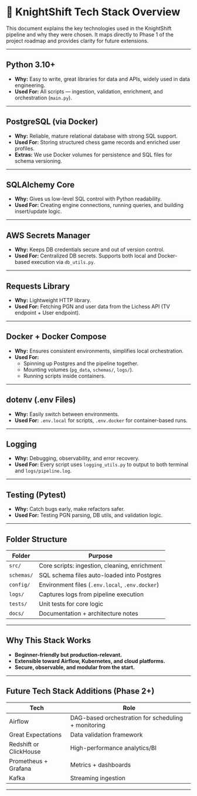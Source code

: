 # 🧱 KnightShift Tech Stack Overview

This document explains the key technologies used in the KnightShift pipeline and why they were chosen. It maps directly to Phase 1 of the project roadmap and provides clarity for future extensions.

---

## Python 3.10+
- **Why:** Easy to write, great libraries for data and APIs, widely used in data engineering.
- **Used For:** All scripts — ingestion, validation, enrichment, and orchestration (`main.py`).

---

## PostgreSQL (via Docker)
- **Why:** Reliable, mature relational database with strong SQL support.
- **Used For:** Storing structured chess game records and enriched user profiles.
- **Extras:** We use Docker volumes for persistence and SQL files for schema versioning.

---

## SQLAlchemy Core
- **Why:** Gives us low-level SQL control with Python readability.
- **Used For:** Creating engine connections, running queries, and building insert/update logic.

---

## AWS Secrets Manager
- **Why:** Keeps DB credentials secure and out of version control.
- **Used For:** Centralized DB secrets. Supports both local and Docker-based execution via `db_utils.py`.

---

## Requests Library
- **Why:** Lightweight HTTP library.
- **Used For:** Fetching PGN and user data from the Lichess API (TV endpoint + User endpoint).

---

## Docker + Docker Compose
- **Why:** Ensures consistent environments, simplifies local orchestration.
- **Used For:**
  - Spinning up Postgres and the pipeline together.
  - Mounting volumes (`pg_data`, `schemas/`, `logs/`).
  - Running scripts inside containers.

---

## dotenv (.env Files)
- **Why:** Easily switch between environments.
- **Used For:** `.env.local` for scripts, `.env.docker` for container-based runs.

---

## Logging
- **Why:** Debugging, observability, and error recovery.
- **Used For:** Every script uses `logging_utils.py` to output to both terminal and `logs/pipeline.log`.

---

## Testing (Pytest)
- **Why:** Catch bugs early, make refactors safer.
- **Used For:** Testing PGN parsing, DB utils, and validation logic.

---

## Folder Structure
| Folder | Purpose |
|--------|---------|
| `src/` | Core scripts: ingestion, cleaning, enrichment |
| `schemas/` | SQL schema files auto-loaded into Postgres |
| `config/` | Environment files (`.env.local`, `.env.docker`) |
| `logs/` | Captures logs from pipeline execution |
| `tests/` | Unit tests for core logic |
| `docs/` | Documentation + architecture notes |

---

## Why This Stack Works
- **Beginner-friendly but production-relevant.**
- **Extensible toward Airflow, Kubernetes, and cloud platforms.**
- **Secure, observable, and modular from the start.**

---

## Future Tech Stack Additions (Phase 2+)
| Tech | Role |
|------|------|
| Airflow | DAG-based orchestration for scheduling + monitoring |
| Great Expectations | Data validation framework |
| Redshift or ClickHouse | High-performance analytics/BI |
| Prometheus + Grafana | Metrics + dashboards |
| Kafka | Streaming ingestion |

---

